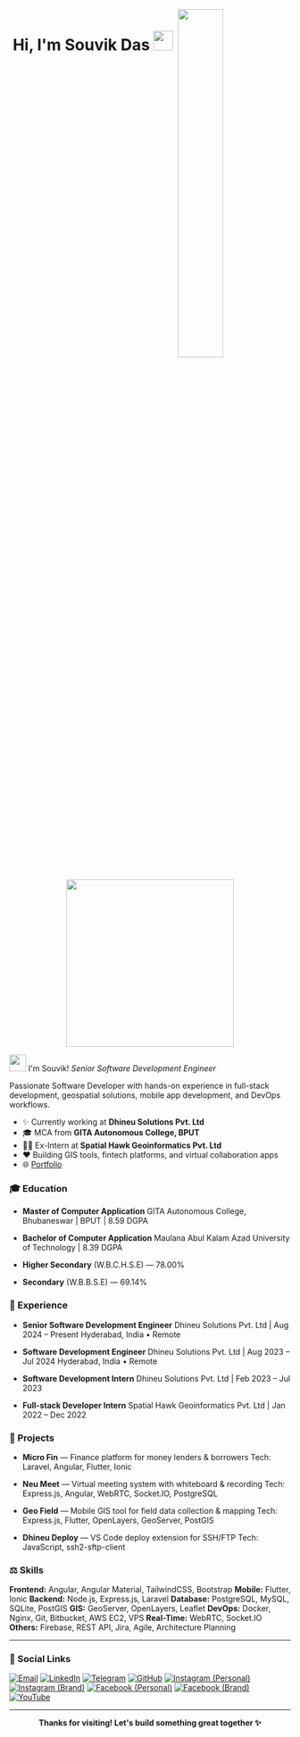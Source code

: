 <!-- Night Owl Image -->

<div>
  <img align="right" width="40%" src="https://owlbertsio-resized.s3.amazonaws.com/Popper.psd.full.png">
</div>

<!-- Header Name -->

<h1 align="center"><b>Hi, I'm Souvik Das</b> <img src="https://media.giphy.com/media/hvRJCLFzcasrR4ia7z/giphy.gif" width="35"></h1>
<p align="center">
  <br><br>
  <img src="https://little.kylerconway.com/images/golang-what.gif" width="300">
</p>

<img src="https://emojis.slackmojis.com/emojis/images/1531849430/4246/blob-sunglasses.gif?1531849430" width="30"/> I'm Souvik!
*Senior Software Development Engineer*

<!-- Intro -->

<p align="left">
  Passionate Software Developer with hands-on experience in full-stack development, geospatial solutions, mobile app development, and DevOps workflows.
</p>

* ✨ Currently working at **Dhineu Solutions Pvt. Ltd**
* 🎓 MCA from **GITA Autonomous College, BPUT**
* 👨‍💼 Ex-Intern at **Spatial Hawk Geoinformatics Pvt. Ltd**
* ❤ Building GIS tools, fintech platforms, and virtual collaboration apps
* 🌐 [Portfolio](https://souvik-das-tech.github.io/portfolio/)

### 🎓 Education

* **Master of Computer Application**
  GITA Autonomous College, Bhubaneswar | BPUT | 8.59 DGPA

* **Bachelor of Computer Application**
  Maulana Abul Kalam Azad University of Technology | 8.39 DGPA

* **Higher Secondary** (W\.B.C.H.S.E) — 78.00%

* **Secondary** (W\.B.B.S.E) — 69.14%

### 💼 Experience

* **Senior Software Development Engineer**
  Dhineu Solutions Pvt. Ltd | Aug 2024 – Present
  Hyderabad, India • Remote

* **Software Development Engineer**
  Dhineu Solutions Pvt. Ltd | Aug 2023 – Jul 2024
  Hyderabad, India • Remote

* **Software Development Intern**
  Dhineu Solutions Pvt. Ltd | Feb 2023 – Jul 2023

* **Full-stack Developer Intern**
  Spatial Hawk Geoinformatics Pvt. Ltd | Jan 2022 – Dec 2022

### 🎨 Projects

* **Micro Fin** — Finance platform for money lenders & borrowers
  Tech: Laravel, Angular, Flutter, Ionic

* **Neu Meet** — Virtual meeting system with whiteboard & recording
  Tech: Express.js, Angular, WebRTC, Socket.IO, PostgreSQL

* **Geo Field** — Mobile GIS tool for field data collection & mapping
  Tech: Express.js, Flutter, OpenLayers, GeoServer, PostGIS

* **Dhineu Deploy** — VS Code deploy extension for SSH/FTP
  Tech: JavaScript, ssh2-sftp-client

### ⚖️ Skills

**Frontend:** Angular, Angular Material, TailwindCSS, Bootstrap
**Mobile:** Flutter, Ionic
**Backend:** Node.js, Express.js, Laravel
**Database:** PostgreSQL, MySQL, SQLite, PostGIS
**GIS:** GeoServer, OpenLayers, Leaflet
**DevOps:** Docker, Nginx, Git, Bitbucket, AWS EC2, VPS
**Real-Time:** WebRTC, Socket.IO
**Others:** Firebase, REST API, Jira, Agile, Architecture Planning

---

### 📢 Social Links

<a href="mailto:souvikd2019@outlook.com">![Email](https://img.shields.io/badge/Email-souvikd2019%40outlook.com-red?style=for-the-badge\&logo=gmail\&logoColor=white)</a> <a href="https://www.linkedin.com/in/souvik-das-3455b0224/">![LinkedIn](https://img.shields.io/badge/LinkedIn-0077B5?style=for-the-badge\&logo=linkedin\&logoColor=white)</a> <a href="https://t.me/souvikd">![Telegram](https://img.shields.io/badge/Telegram-2CA5E0?style=for-the-badge\&logo=telegram\&logoColor=white)</a> <a href="https://github.com/bigbangcodelab">![GitHub](https://img.shields.io/badge/GitHub-181717?style=for-the-badge\&logo=github\&logoColor=white)</a> <a href="https://www.instagram.com/souvik_das.tech">![Instagram (Personal)](https://img.shields.io/badge/Instagram_souvik__das.tech-E4405F?style=for-the-badge\&logo=instagram\&logoColor=white)</a> <a href="https://www.instagram.com/bigbangcodelab/">![Instagram (Brand)](https://img.shields.io/badge/Instagram_bigbangcodelab-E4405F?style=for-the-badge\&logo=instagram\&logoColor=white)</a> <a href="https://www.facebook.com/profile.php?id=61572611859812">![Facebook (Personal)](https://img.shields.io/badge/Facebook_souvikdas-1877F2?style=for-the-badge\&logo=facebook\&logoColor=white)</a> <a href="https://www.facebook.com/profile.php?id=61558310417304">![Facebook (Brand)](https://img.shields.io/badge/Facebook_bigbangcodelab-1877F2?style=for-the-badge\&logo=facebook\&logoColor=white)</a> <a href="https://www.youtube.com/channel/UCh7xM-PVyEeOtLtSIIZAouA">![YouTube](https://img.shields.io/badge/YouTube-FF0000?style=for-the-badge\&logo=youtube\&logoColor=white)</a>


---

<p align="center">
  <b>Thanks for visiting! Let's build something great together ✨</b>
</p>

